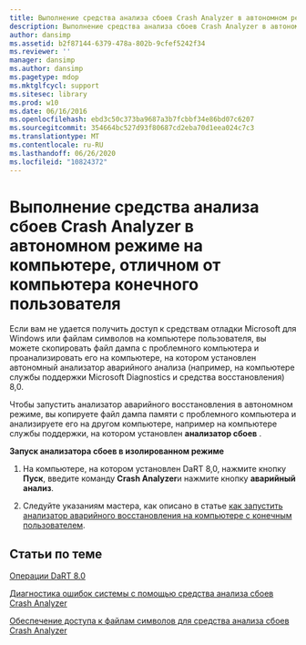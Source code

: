 ```yaml
---
title: Выполнение средства анализа сбоев Crash Analyzer в автономном режиме на компьютере, отличном от компьютера конечного пользователя
description: Выполнение средства анализа сбоев Crash Analyzer в автономном режиме на компьютере, отличном от компьютера конечного пользователя
author: dansimp
ms.assetid: b2f87144-6379-478a-802b-9cfef5242f34
ms.reviewer: ''
manager: dansimp
ms.author: dansimp
ms.pagetype: mdop
ms.mktglfcycl: support
ms.sitesec: library
ms.prod: w10
ms.date: 06/16/2016
ms.openlocfilehash: ebd3c50c373ba9687a3b7fcbbf34e86bd07c6207
ms.sourcegitcommit: 354664bc527d93f80687cd2eba70d1eea024c7c3
ms.translationtype: MT
ms.contentlocale: ru-RU
ms.lasthandoff: 06/26/2020
ms.locfileid: "10824372"
---
```

# Выполнение средства анализа сбоев Crash Analyzer в автономном режиме на компьютере, отличном от компьютера конечного пользователя


Если вам не удается получить доступ к средствам отладки Microsoft для Windows или файлам символов на компьютере пользователя, вы можете скопировать файл дампа с проблемного компьютера и проанализировать его на компьютере, на котором установлен автономный анализатор аварийного анализа (например, на компьютере службы поддержки Microsoft Diagnostics и средства восстановления) 8,0.

Чтобы запустить анализатор аварийного восстановления в автономном режиме, вы копируете файл дампа памяти с проблемного компьютера и анализируете его на другом компьютере, например на компьютере службы поддержки, на котором установлен **анализатор сбоев** .

**Запуск анализатора сбоев в изолированном режиме**

1.  На компьютере, на котором установлен DaRT 8,0, нажмите кнопку **Пуск**, введите команду **Crash Analyzer**и нажмите кнопку **аварийный анализ**.

2.  Следуйте указаниям мастера, как описано в статье [как запустить анализатор аварийного восстановления на компьютере с конечным пользователем](how-to-run-the-crash-analyzer-on-an-end-user-computer-dart-8.md).

## Статьи по теме


[Операции DaRT 8.0](operations-for-dart-80-dart-8.md)

[Диагностика ошибок системы с помощью средства анализа сбоев Crash Analyzer](diagnosing-system-failures-with-crash-analyzer--dart-8.md)

[Обеспечение доступа к файлам символов для средства анализа сбоев Crash Analyzer](how-to-ensure-that-crash-analyzer-can-access-symbol-files.md)

 

 





